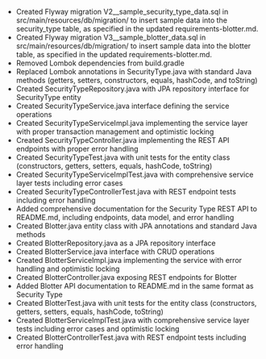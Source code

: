- Created Flyway migration V2__sample_security_type_data.sql in src/main/resources/db/migration/ to insert sample data into the security_type table, as specified in the updated requirements-blotter.md.
- Created Flyway migration V3__sample_blotter_data.sql in src/main/resources/db/migration/ to insert sample data into the blotter table, as specified in the updated requirements-blotter.md.
- Removed Lombok dependencies from build.gradle
- Replaced Lombok annotations in SecurityType.java with standard Java methods (getters, setters, constructors, equals, hashCode, and toString)
- Created SecurityTypeRepository.java with JPA repository interface for SecurityType entity
- Created SecurityTypeService.java interface defining the service operations
- Created SecurityTypeServiceImpl.java implementing the service layer with proper transaction management and optimistic locking
- Created SecurityTypeController.java implementing the REST API endpoints with proper error handling
- Created SecurityTypeTest.java with unit tests for the entity class (constructors, getters, setters, equals, hashCode, toString)
- Created SecurityTypeServiceImplTest.java with comprehensive service layer tests including error cases
- Created SecurityTypeControllerTest.java with REST endpoint tests including error handling
- Added comprehensive documentation for the Security Type REST API to README.md, including endpoints, data model, and error handling
- Created Blotter.java entity class with JPA annotations and standard Java methods
- Created BlotterRepository.java as a JPA repository interface
- Created BlotterService.java interface with CRUD operations
- Created BlotterServiceImpl.java implementing the service with error handling and optimistic locking
- Created BlotterController.java exposing REST endpoints for Blotter
- Added Blotter API documentation to README.md in the same format as Security Type
- Created BlotterTest.java with unit tests for the entity class (constructors, getters, setters, equals, hashCode, toString)
- Created BlotterServiceImplTest.java with comprehensive service layer tests including error cases and optimistic locking
- Created BlotterControllerTest.java with REST endpoint tests including error handling
